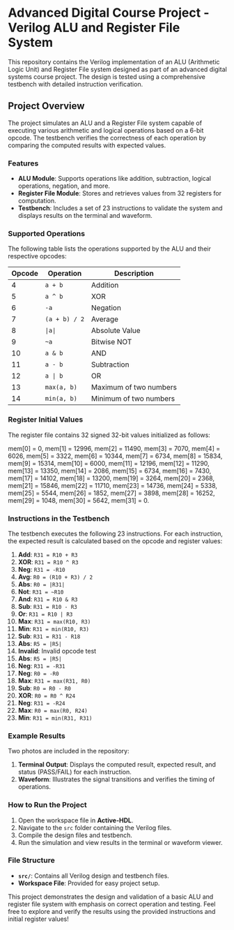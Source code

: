 # Advanced Digital Course Project - Verilog ALU and Register File System

This repository contains the Verilog implementation of an ALU (Arithmetic Logic Unit) and Register File system designed as part of an advanced digital systems course project. The design is tested using a comprehensive testbench with detailed instruction verification.

## Project Overview
The project simulates an ALU and a Register File system capable of executing various arithmetic and logical operations based on a 6-bit opcode. The testbench verifies the correctness of each operation by comparing the computed results with expected values.

### Features
- **ALU Module**: Supports operations like addition, subtraction, logical operations, negation, and more.
- **Register File Module**: Stores and retrieves values from 32 registers for computation.
- **Testbench**: Includes a set of 23 instructions to validate the system and displays results on the terminal and waveform.

### Supported Operations
The following table lists the operations supported by the ALU and their respective opcodes:

| Opcode | Operation       | Description               |
|--------|-----------------|---------------------------|
| 4      | `a + b`         | Addition                 |
| 5      | `a ^ b`         | XOR                      |
| 6      | `-a`            | Negation                 |
| 7      | `(a + b) / 2`   | Average                  |
| 8      | `\|a\|`         | Absolute Value           |
| 9      | `~a`            | Bitwise NOT              |
| 10     | `a & b`         | AND                      |
| 11     | `a - b`         | Subtraction              |
| 12     | `a \| b`        | OR                       |
| 13     | `max(a, b)`     | Maximum of two numbers   |
| 14     | `min(a, b)`     | Minimum of two numbers   |

### Register Initial Values
The register file contains 32 signed 32-bit values initialized as follows:

mem[0] = 0, mem[1] = 12996, mem[2] = 11490, mem[3] = 7070, mem[4] = 6026, mem[5] = 3322, mem[6] = 10344, mem[7] = 6734, mem[8] = 15834, mem[9] = 15314, mem[10] = 6000, mem[11] = 12196, mem[12] = 11290, mem[13] = 13350, mem[14] = 2086, mem[15] = 6734, mem[16] = 7430, mem[17] = 14102, mem[18] = 13200, mem[19] = 3264, mem[20] = 2368, mem[21] = 15846, mem[22] = 11710, mem[23] = 14736, mem[24] = 5338, mem[25] = 5544, mem[26] = 1852, mem[27] = 3898, mem[28] = 16252, mem[29] = 1048, mem[30] = 5642, mem[31] = 0.



### Instructions in the Testbench
The testbench executes the following 23 instructions. For each instruction, the expected result is calculated based on the opcode and register values:

1. **Add**: `R31 = R10 + R3`
2. **XOR**: `R31 = R10 ^ R3`
3. **Neg**: `R31 = -R10`
4. **Avg**: `R0 = (R10 + R3) / 2`
5. **Abs**: `R0 = |R31|`
6. **Not**: `R31 = ~R10`
7. **And**: `R31 = R10 & R3`
8. **Sub**: `R31 = R10 - R3`
9. **Or**: `R31 = R10 | R3`
10. **Max**: `R31 = max(R10, R3)`
11. **Min**: `R31 = min(R10, R3)`
12. **Sub**: `R31 = R31 - R18`
13. **Abs**: `R5 = |R5|`
14. **Invalid**: Invalid opcode test
15. **Abs**: `R5 = |R5|`
16. **Neg**: `R31 = -R31`
17. **Neg**: `R0 = -R0`
18. **Max**: `R31 = max(R31, R0)`
19. **Sub**: `R0 = R0 - R0`
20. **XOR**: `R0 = R0 ^ R24`
21. **Neg**: `R31 = -R24`
22. **Max**: `R0 = max(R0, R24)`
23. **Min**: `R31 = min(R31, R31)`

### Example Results
Two photos are included in the repository:
1. **Terminal Output**: Displays the computed result, expected result, and status (PASS/FAIL) for each instruction.
2. **Waveform**: Illustrates the signal transitions and verifies the timing of operations.

### How to Run the Project
1. Open the workspace file in **Active-HDL**.
2. Navigate to the `src` folder containing the Verilog files.
3. Compile the design files and testbench.
4. Run the simulation and view results in the terminal or waveform viewer.

### File Structure
- **`src/`**: Contains all Verilog design and testbench files.
- **Workspace File**: Provided for easy project setup.

This project demonstrates the design and validation of a basic ALU and register file system with emphasis on correct operation and testing. Feel free to explore and verify the results using the provided instructions and initial register values!

